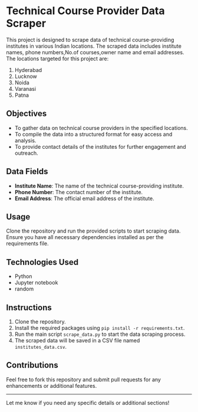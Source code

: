 # Technical Course Provider Data Scraper

This project is designed to scrape data of technical course-providing institutes in various Indian locations. The scraped data includes institute names, phone numbers,No.of courses,owner name and email addresses. The locations targeted for this project are:

1. Hyderabad
2. Lucknow
3. Noida
4. Varanasi
5. Patna

## Objectives

- To gather data on technical course providers in the specified locations.
- To compile the data into a structured format for easy access and analysis.
- To provide contact details of the institutes for further engagement and outreach.

## Data Fields

- **Institute Name**: The name of the technical course-providing institute.
- **Phone Number**: The contact number of the institute.
- **Email Address**: The official email address of the institute.

## Usage

Clone the repository and run the provided scripts to start scraping data. Ensure you have all necessary dependencies installed as per the requirements file.

## Technologies Used

- Python
- Jupyter notebook
- random

## Instructions

1. Clone the repository.
2. Install the required packages using `pip install -r requirements.txt`.
3. Run the main script `scrape_data.py` to start the data scraping process.
4. The scraped data will be saved in a CSV file named `institutes_data.csv`.

## Contributions

Feel free to fork this repository and submit pull requests for any enhancements or additional features.

---

Let me know if you need any specific details or additional sections!

